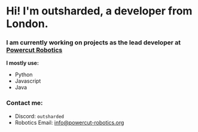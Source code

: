 # Hi! I'm outsharded, a developer from London. 

### I am currently working on projects as the lead developer at [Powercut Robotics](https://powercut-robotics.org)

**I mostly use:**

- Python
- Javascript
- Java

### Contact me:
- Discord: `outsharded`
- Robotics Email: [info@powercut-robotics.org](mailto:info@powercut-robotics.org)


